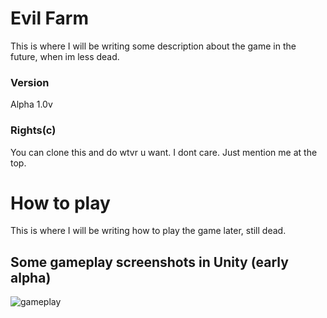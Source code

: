 # Evil Farm

This is where I will be writing some description about the game in the future, when im less dead.
### Version
Alpha 1.0v
### Rights(c)
You can clone this and do wtvr u want. I dont care. Just mention me at the top.
# How to play

This is where I will be writing how to play the game later, still dead.


## Some gameplay screenshots in Unity (early alpha)
![gameplay](https://user-images.githubusercontent.com/21342315/45126977-67c4ad00-b176-11e8-8173-0c63ac467e50.png)